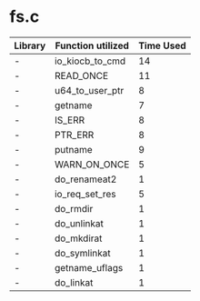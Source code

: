 # fs.c

| Library | Function utilized | Time Used |
| - | - | - |
| - | io_kiocb_to_cmd | 14 |
| - | READ_ONCE | 11 |
| - | u64_to_user_ptr | 8 |
| - | getname | 7 |
| - | IS_ERR | 8 |
| - | PTR_ERR | 8 |
| - | putname | 9 |
| - | WARN_ON_ONCE | 5 |
| - | do_renameat2 | 1 |
| - | io_req_set_res | 5 |
| - | do_rmdir | 1 |
| - | do_unlinkat | 1 |
| - | do_mkdirat | 1 |
| - | do_symlinkat | 1 |
| - | getname_uflags | 1 |
| - | do_linkat | 1 |
